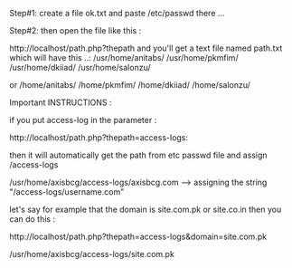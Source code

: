 Step#1: create a file ok.txt and paste /etc/passwd there ...

Step#2: then open the file like this :

http://localhost/path.php?thepath and you'll get a text file named path.txt which will have this ..:
/usr/home/anitabs/
/usr/home/pkmfim/
/usr/home/dkiiad/
/usr/home/salonzu/

or 
/home/anitabs/
/home/pkmfim/
/home/dkiiad/
/home/salonzu/


Important INSTRUCTIONS :

if you put access-log in the parameter :

http://localhost/path.php?thepath=access-logs:

then it will automatically get the path from etc passwd file and assign /access-logs

/usr/home/axisbcg/access-logs/axisbcg.com --> assigning the string "/access-logs/username.com"

let's say for example that the domain is site.com.pk or site.co.in then you can do this :

http://localhost/path.php?thepath=access-logs&domain=site.com.pk

/usr/home/axisbcg/access-logs/site.com.pk 





